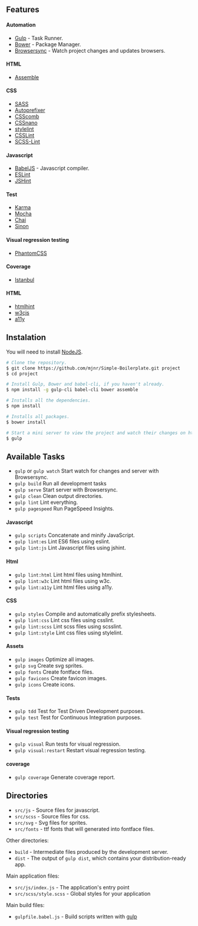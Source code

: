 ## Features

#### Automation
- [Gulp](http://gulpjs.com/) - Task Runner.
- [Bower](http://bower.io/) - Package Manager.
- [Browsersync](http://www.browsersync.io/) - Watch project changes and updates browsers.

#### HTML
- [Assemble](https://github.com/assemble/assemble/)

#### CSS
- [SASS](http://sass-lang.com/)
- [Autoprefixer](https://github.com/postcss/autoprefixer)
- [CSScomb](http://csscomb.com/)
- [CSSnano](http://cssnano.co/)
- [stylelint](http://stylelint.io/)
- [CSSLint](http://csslint.net/)
- [SCSS-Lint](https://github.com/brigade/scss-lint/)

#### Javascript
- [BabelJS](https://babeljs.io/) - Javascript compiler.
- [ESLint](http://eslint.org/)
- [JSHint](http://jshint.com/)

#### Test
- [Karma](https://karma-runner.github.io/)
- [Mocha](http://mochajs.org/)
- [Chai](http://chaijs.com/)
- [Sinon](http://sinonjs.org/)

#### Visual regression testing
- [PhantomCSS](https://github.com/Huddle/PhantomCSS)

#### Coverage
- [Istanbul](https://github.com/gotwarlost/istanbul)

#### HTML
- [htmlhint](http://htmlhint.com)
- [w3cjs](https://github.com/thomasdavis/w3cjs)
- [a11y](https://addyosmani.com/a11y/)

## Instalation

You will need to install [NodeJS](http://nodejs.org/).

```sh
# Clone the repository.
$ git clone https://github.com/mjnr/Simple-Boilerplate.git project
$ cd project

# Install Gulp, Bower and babel-cli, if you haven't already.
$ npm install -g gulp-cli babel-cli bower assemble

# Installs all the dependencies.
$ npm install

# Installs all packages.
$ bower install

# Start a mini server to view the project and watch their changes on http://localhost:3000/
$ gulp
```

## Available Tasks
- `gulp` or `gulp watch` Start watch for changes and server with Browsersync.
- `gulp build` Run all development tasks
- `gulp serve` Start server with Browsersync.
- `gulp clean` Clean output directories.
- `gulp lint` Lint everything.
- `gulp pagespeed` Run PageSpeed Insights.

#### Javascript
- `gulp scripts` Concatenate and minify JavaScript.
- `gulp lint:es` Lint ES6 files using eslint.
- `gulp lint:js` Lint Javascript files using jshint.

#### Html
- `gulp lint:html` Lint html files using htmlhint.
- `gulp lint:w3c` Lint html files using w3c.
- `gulp lint:a11y` Lint html files using a11y.

#### CSS
- `gulp styles` Compile and automatically prefix stylesheets.
- `gulp lint:css` Lint css files using csslint.
- `gulp lint:scss` Lint scss files using scsslint.
- `gulp lint:style` Lint css files using stylelint.

#### Assets
- `gulp images` Optimize all images.
- `gulp svg` Create svg sprites.
- `gulp fonts` Create fontface files.
- `gulp favicons` Create favicon images.
- `gulp icons` Create icons.

#### Tests
- `gulp tdd` Test for Test Driven Development purposes.
- `gulp test` Test for Continuous Integration purposes.

#### Visual regression testing
- `gulp visual` Run tests for visual regression.
- `gulp visual:restart` Restart visual regression testing.

#### coverage
- `gulp coverage` Generate coverage report.

## Directories

- `src/js` - Source files for javascript.
- `src/scss` - Source files for css.
- `src/svg` - Svg files for sprites.
- `src/fonts` - ttf fonts that will generated into fontface files.

Other directories:

- `build` - Intermediate files produced by the development server. 
- `dist` - The output of `gulp dist`, which contains your distribution-ready app.

Main application files:
- `src/js/index.js` - The application's entry point
- `src/scss/style.scss` - Global styles for your application

Main build files:

- `gulpfile.babel.js` - Build scripts written with [gulp](http://gulpjs.com/)